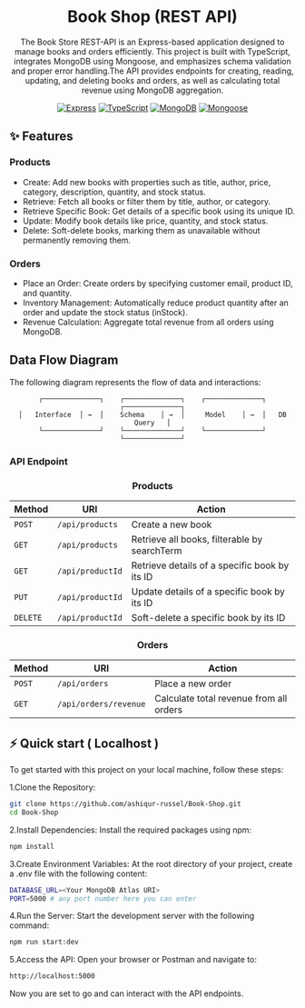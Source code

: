 <div align="center">

<a name="readme-top"></a>

# Book Shop (REST API)

The Book Store REST-API is an Express-based application designed to manage books and orders efficiently. This project is built with TypeScript, integrates MongoDB using Mongoose, and emphasizes schema validation and proper error handling.The API provides endpoints for creating, reading, updating, and deleting books and orders, as well as calculating total revenue using MongoDB aggregation.

[![Express][express_img]][express_url]
[![TypeScript][typescript_img]][typescript_url]
[![MongoDB][mongodb_img]][mongodb_url]
[![Mongoose][mongoose_img]][mongoose_url]

</div>

## ✨ Features

### Products

- Create: Add new books with properties such as title, author, price, category, description, quantity, and stock status.
- Retrieve: Fetch all books or filter them by title, author, or category.
- Retrieve Specific Book: Get details of a specific book using its unique ID.
- Update: Modify book details like price, quantity, and stock status.
- Delete: Soft-delete books, marking them as unavailable without permanently removing them.

### Orders

- Place an Order: Create orders by specifying customer email, product ID, and quantity.
- Inventory Management: Automatically reduce product quantity after an order and update the stock status (inStock).
- Revenue Calculation: Aggregate total revenue from all orders using MongoDB.

## Data Flow Diagram

The following diagram represents the flow of data and interactions:

 <div align="center">
   
    ┌──────────────┐    ┌──────────────┐    ┌──────────────┐    ┌──────────────┐
    │   Interface  │ →  │    Schema    │ →  │     Model    │ →  │   DB Query   │
    └──────────────┘    └──────────────┘    └──────────────┘    └──────────────┘
   
 </div>

### API Endpoint

 <div align="center">
    <h3>Products</h2>

| Method   | URI              | Action                                        |
| -------- | ---------------- | --------------------------------------------- |
| `POST`   | `/api/products`  | Create a new book                             |
| `GET`    | `/api/products`  | Retrieve all books, filterable by searchTerm  |
| `GET`    | `/api/productId` | Retrieve details of a specific book by its ID |
| `PUT`    | `/api/productId` | Update details of a specific book by its ID   |
| `DELETE` | `/api/productId` | Soft-delete a specific book by its ID         |

</div>

 <div align="center">
    <h3>Orders</h2>
   
| Method     | URI                  | Action                                                 |
| ---------- | -------------------- | ------------------------------------------------------ |
| `POST`     | `/api/orders`        | Place a new order                                      |
| `GET`      | `/api/orders/revenue`| Calculate total revenue from all orders                |
 </div>

## ⚡️ Quick start ( Localhost )

To get started with this project on your local machine, follow these steps:

1.Clone the Repository:

```bash
git clone https://github.com/ashiqur-russel/Book-Shop.git
cd Book-Shop
```

2.Install Dependencies: Install the required packages using npm:

```bash
npm install
```

3.Create Environment Variables: At the root directory of your project, create a .env file with the following content:

```bash
DATABASE_URL=<Your MongoDB Atlas URI>
PORT=5000 # any port number here you can enter
```

4.Run the Server: Start the development server with the following command:

```bash
npm run start:dev
```

5.Access the API: Open your browser or Postman and navigate to:

```bash
http://localhost:5000
```

Now you are set to go and can interact with the API endpoints.

[express_img]: https://img.shields.io/badge/Express.js-404D59?style=for-the-badge
[express_url]: https://expressjs.com/
[typescript_img]: https://img.shields.io/badge/TypeScript-3178C6?style=for-the-badge&logo=typescript&logoColor=white
[typescript_url]: https://www.typescriptlang.org/
[mongodb_img]: https://img.shields.io/badge/MongoDB-47A248?style=for-the-badge&logo=mongodb&logoColor=white
[mongodb_url]: https://www.mongodb.com/
[mongoose_img]: https://img.shields.io/badge/Mongoose-880000?style=for-the-badge
[mongoose_url]: https://mongoosejs.com/

```

```

```

```

